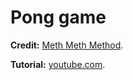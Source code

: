 # Pong game

**Credit:** [Meth Meth Method](https://www.youtube.com/channel/UC8A0M0eDttdB11MHxX58vXQ).

**Tutorial:** [youtube.com](https://www.youtube.com/watch?v=ju09womACpQ).